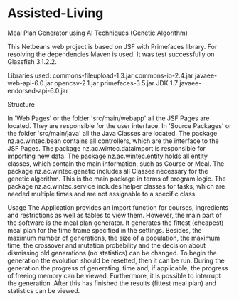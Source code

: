 Assisted-Living
===============

Meal Plan Generator using AI Techniques (Genetic Algorithm) 

This Netbeans web project is based on JSF with Primefaces library. For resolving the dependencies Maven is used. It was test successfully on Glassfish 3.1.2.2.

Libraries used:
commons-fileupload-1.3.jar
commons-io-2.4.jar
javaee-web-api-6.0.jar
opencsv-2.1.jar
primefaces-3.5.jar
JDK 1.7
javaee-endorsed-api-6.0.jar

Structure

In 'Web Pages' or the folder 'src/main/webapp' all the JSF Pages are located. They are responsible for the user interface.
In 'Source Packages' or the folder 'src/main/java' all the Java Classes are located.
The package nz.ac.wintec.bean contains all controllers, which are the interface to the JSF Pages.
The package nz.ac.wintec.dataimport is responsible for importing new data.
The package nz.ac.wintec.entity holds all entity classes, which contain the main information, such as Course or Meal.
The package nz.ac.wintec.genetic includes all Classes necessary for the genetic algorithm. This is the main package in terms of program logic.
The package nz.ac.wintec.service includes helper classes for tasks, which are needed multiple times and are not assignable to a specific class.

Usage
The Application provides an import function for courses, ingredients and restrictions as well as tables to view them. However, the main part of the software is the meal plan generator. It generates the fittest (cheapest) meal plan for the time frame specified in the settings. Besides, the maximum number of generations, the size of a population, the maximum time, the crossover and mutation probability and the decision about dismissing old generations (no statistics) can be changed. To begin the generation the evolution should be resetted, then it can be run. During the generation the progress of generating, time and, if applicable, the progress of freeing memory can be viewed. Furthermore, it is possible to interrupt the generation. After this has finished the results (fittest meal plan) and statistics can be viewed.
